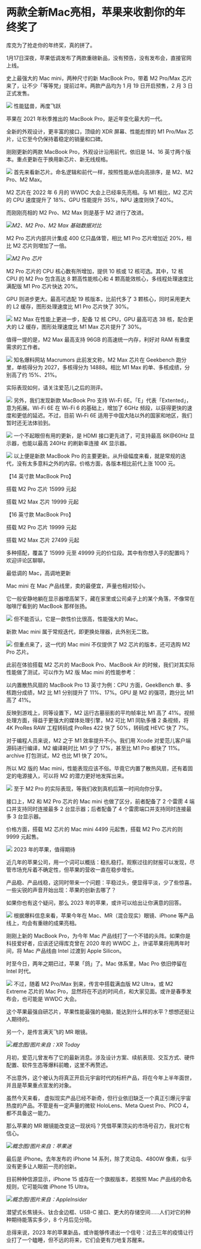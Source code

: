 # 两款全新Mac亮相，苹果来收割你的年终奖了

库克为了抢走你的年终奖，真的拼了。

1月17日深夜，苹果低调发布了两款重磅新品，没有预告，没有发布会，直接官网上线。

史上最强大的 Mac mini，两种尺寸的新 MacBook Pro，带着 M2 Pro/Max 芯片来了，让不少「等等党」提前过年。两款产品均为 1 月
19 日开启预售，2 月 3 日正式发售。

![](https://inews.gtimg.com/news_bt/OcKYI4-t0h5S3l-yEvY2vzgxUWnkDBWOuAe9T2rcS4gBUAA/1000)
性能猛兽，再度飞跃

苹果在 2021 年秋季推出的 MacBook Pro，是近年变化最大的一代。

全新的外观设计，更丰富的接口，顶级的 XDR 屏幕、性能彪悍的 M1 Pro/Max 芯片，让它至今仍保持着稳定的销量和口碑。

刚刚更新的两款 MacBook Pro，外观设计沿用前代，依旧是 14、16 英寸两个版本。重点更新在于换用新芯片、新无线规格。

![](https://inews.gtimg.com/news_bt/OKTZbaLfJSwm0ZSjsdsBZ8r0YpfJ6M2_pUOSDFBrh2jg4AA/1000)
首先来看新芯片。命名逻辑和前代一样，按照性能从低向高排序，是 M2、M2 Pro、M2 Max。

M2 芯片在 2022 年 6 月的 WWDC 大会上已经率先亮相。与 M1 相比，M2 芯片的 CPU 速度提升了 18%、GPU 性能提升
35%，NPU 速度则快了40%。

而刚刚亮相的 M2 Pro、M2 Max 则是基于 M2 进行了改进。

![](https://inews.gtimg.com/news_bt/ObhDrHya0Ol263DLU5BrY29r3QvopWYwflgM_Jlei3eHMAA/1000)_M2、M2
Pro、M2 Max 基础数据对比_

M2 Pro 芯片内部共计集成 400 亿只晶体管，相比 M1 Pro 芯片增加近 20%，相比 M2 芯片则增加了一倍。

![](https://inews.gtimg.com/news_bt/O-cG3hbglq2cNdTLz11i3-cQ7r_NyUcGq51emu0uWDMlAAA/1000)_M2
Pro 芯片_

M2 Pro 芯片的 CPU 核心数有所增加，提供 10 核或 12 核可选。其中，12 核 CPU 的 M2 Pro 包含高达 8 颗高性能核心和 4
颗高能效核心，多线程处理速度比满配版 M1 Pro 芯片快达 20%。

GPU 则进步更大。最高可选配 19 核版本，比前代多了 3 颗核心，同时采用更大的 L2 缓存，图形处理速度比 M1 Pro 芯片快了 30%。

![](https://inews.gtimg.com/news_bt/OA_AlpJ7Gx85lF-3qc7F1KiucUjOKPOnTV1Q1-bAIVq5IAA/1000)
M2 Max 在性能上更进一步，配备 12 核 CPU，GPU 最高可选 38 核，配合更大的 L2 缓存，图形处理速度比 M1 Max 芯片提升了
30%。

值得一提的是，M2 Max 最高支持 96GB 的高速统一内存，利好对 RAM 有重度需求的工作者。

![](https://inews.gtimg.com/news_bt/O9-bnLnBNA3fBAuAp4zaF9qsyVXhJF-pQHvK36aaTqii0AA/1000)
知名爆料网站 Macrumors 此前发文称，M2 Max 芯片在 Geekbench 跑分里，单核得分为 2027，多核得分为 14888。相比 M1
Max 的单、多核成绩，分别高了约 15%、21%。

实际表现如何，请关注爱范儿之后的测评。

![](https://inews.gtimg.com/news_bt/OJic6WoobcOXGZNhTwAR2HYJ4a1Q-rY3BDbfgHezqiIpYAA/1000)
另外，我们发现新款 MacBook Pro 支持 Wi-Fi 6E。「E」代表「Extented」，意为拓展。Wi-Fi 6E 在 Wi-Fi 6
的基础上，增加了 6GHz 频段，以获得更快的速度和更低的延迟。不过，目前 Wi‑Fi 6E 适用于中国大陆以外的国家和地区，我们暂时还无法体验到。

![](https://inews.gtimg.com/news_bt/OzMuGox-2WPLmyg8E7H45INpAQNOOQ3qbfbPp8xOG9zpEAA/1000)
一个不起眼但有用的更新，是 HDMI 接口更先进了，可支持最高 8K@60Hz 显示器，也能以最高 240Hz 的刷新率连接 4K 显示器。

![](https://inews.gtimg.com/news_bt/OY229W1WLbhLDoKwT7uPj_J9ucZhh3AlGnm1xu02RlgiQAA/1000)
以上便是新款 MacBook Pro 的主要更新。从升级幅度来看，就是常规的迭代，没有太多意料之外的内容。价格方面，各版本相比前代上涨 1000 元。

【14 英寸款 MacBook Pro】

搭载 M2 Pro 芯片 15999 元起

搭载 M2 Max 芯片 19999 元起

【16 英寸款 MacBook Pro】

搭载 M2 Pro 芯片 19999 元起

搭载 M2 Max 芯片 27499 元起

多种搭配，覆盖了 15999 元至 49999 元的价位段。其中有你想入手的配置吗？欢迎评论区聊聊。

最低调的 Mac，高调地更新

Mac mini 在 Mac 产品线里，卖的最便宜，声量也相对较小。

它一般安静地躺在显示器增高架下，藏在家里或公司桌子上的某个角落，不像常在咖啡厅看到的 MacBook 那样张扬。

![](https://inews.gtimg.com/news_bt/OV2O_7DjDo3N7ppth-UhaMBqa3mbeTGgjRGDGSd1UCz9EAA/1000)
但不能否认，它是一款性价比很高，性能强大的 Mac。

新款 Mac mini 属于常规迭代，即更换处理器，此外别无二致。

![](https://inews.gtimg.com/news_bt/OyEsNp6CH-wt10-9jncTNdZvTRq6VmHtTvNJ39Jt3Es4sAA/1000)
但重点来了，这一代的 Mac mini 不仅提供了 M2 芯片的版本，还可选购 M2 Pro 芯片。

此前在体验搭载 M2 芯片的 MacBook Pro、MacBook Air 的时候，我们对其实际性能做了测试，可以作为 M2 版 Mac mini
的性能参考：

以内置散热风扇的 MacBook Pro 13 英寸为例：CPU 方面，GeekBench 单、多核跑分成绩，M2 比 M1 分别提升了
11%、17%。GPU 是 M2 的强项，跑分比 M1 高了 41%。

反映到游戏上，同等设置下，M2 运行古墓丽影的平均帧率比 M1 高了 41%。视频处理方面，得益于更强大的媒体处理引擎，M2 可比 M1 同轨多播 2
条视频，将 4K ProRes RAW 工程转码成 ProRes 422 快了 50%，转码成 HEVC 快了 7%。

对于编程人员来说，M2 之于 M1 效率提升不小。我们用 Xcode 对爱范儿客户端源码进行编译，M2 编译耗时比 M1 少了 17%，甚至比 M1 Pro
都快了 11%。archive 打包测试，M2 也比 M1 快了 20%。

所以 M2 版的 Mac mini，性能表现应该不俗。毕竟它内置了散热风扇，还有着固定的电源接入，可以将 M2 的潜力更好地发挥出来。

![](https://inews.gtimg.com/news_bt/OWhhd_IFTie2iTdbf2PDBNHvFX337hIEDlah16CGvWNAkAA/1000)
至于 M2 Pro 的实际表现，等我们收到真机后第一时间向你分享。

接口上，M2 和 M2 Pro 芯片的 Mac mini 也做了区分，前者配备了 2 个雷雳 4 端口并支持同时连接最多 2 台显示器；后者配备了 4
个雷雳端口并支持同时连接最多 3 台显示器。

价格方面，搭载 M2 芯片的 Mac mini 4499 元起售，搭载 M2 Pro 芯片的则 9999 元起售。

![](https://inews.gtimg.com/news_bt/OoxurdGFIq-YW8twH8DLGu2ZuK1fyB8WKdwDgU1i_5QiAAA/1000)
2023 年的苹果，值得期待

近几年的苹果公司，用一个词可以概括：稳扎稳打。观察过往的财报可以发现，尽管市场充斥着不确定性，但苹果的营收一直在稳步增长。

产品稳、产品线稳，这同时带来一个问题：平稳过头，便显得平淡，少了些惊喜。一些尖锐的声音开始出现：苹果的创新去哪了？

如果你也有这个疑问，那么 2023 年的苹果，或许可以给出让你满意的回答。

![](https://inews.gtimg.com/news_bt/OkcGcN5t40SpxvxhD8sV5lFBX55FdRnxT7efpQ-7uEZh0AA/1000)
根据爆料信息来看，苹果今年在 Mac、MR（混合现实）眼镜、iPhone 等产品线上，均会有重磅的成果亮相。

刚刚上新的 MacBook Pro，为今年 Mac 产品线打了一个不错的头阵。如果你是科技爱好者，应该还记得库克曾在 2020 年的 WWDC
上，许诺苹果将用两年时间，将 Mac 产品线由 Intel 过渡到 Apple Silicon。

时至今日，两年之期已过，苹果「鸽」了。Mac 体系里，Mac Pro 依旧停留在 Intel 时代。

![](https://inews.gtimg.com/news_bt/O7M4b8jheFG5-M26HFcLchhezBbGstuPhqfX37zZQ_AI4AA/1000)
不过，随着 M2 Pro/Max 到来，传言中搭载满血版 M2 Ultra，或 M2 Extreme 芯片的 Mac
Pro，显然将在不远的时间点，和大家见面。或许是春季发布会，也可能是 WWDC 大会。

这个苹果最强自研芯片，苹果性能最强的电脑，能达到什么样的水平？想想还挺让人期待的。

另一个，是传言满天飞的 MR 眼镜。

![](https://inews.gtimg.com/news_bt/OgEXq9RPTpJ9twcd7gX9MXdwXNr11SebZMGS0FMVjXslcAA/1000)_概念图/图片来自：XR
Today_

月初，爱范儿曾发布了它的最新消息。涉及设计方案、续航表现、交互方式、硬件配置、软件生态等爆料前瞻，这里不再赘述。

不出意外，这个被认为将真正开启元宇宙时代的标杆产品，将在今年上半年面世，并且是苹果重点宣发的对象。

虽然今天来看， 虚拟现实产品已经不新奇，但行业依旧缺乏一个真正引爆元宇宙热度的产品。不管是有一定声量的微软 HoloLens、Meta Quest
Pro、PICO 4，都不具备这一能力。

那么苹果的 MR 眼镜能改变这一现状吗？凭借苹果顶尖的市场号召力，我对它有信心。

![](https://inews.gtimg.com/news_bt/O4Drpw3vfWFb0Tw50Mr--PiYkdAuy_CUNdzP7VTpeYBxcAA/1000)_概念图/图片来自：苹果迷_

最后是 iPhone。去年发布的 iPhone 14 系列，除了灵动岛、4800W 像素，似乎没有更多让人眼前一亮的创新。

目前种种信源显示，iPhone 15 或存在一个旗舰版本，若按照 Mac 产品线的命名规则，它可能叫做 iPhone 15 Ultra。

![](https://inews.gtimg.com/news_bt/O0h5bpZDfqnL3RLhR3yfnVZi-7BLzmbnly5Z6YR8BUXxcAA/1000)_概念图/图片来自：AppleInsider_

潜望式长焦镜头、钛合金边框、USB-C 接口、更大的存储空间......人们对它的种种期待能落实多少，8 个月后见分晓。

总得来说，2023 年的苹果新品，或许能够传递出一个信号：过去三年的疫情让行业打了一个瞌睡，但不远的将来，它们会更有力地复苏醒来。

